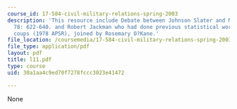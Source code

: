 ```yaml
---
course_id: 17-584-civil-military-relations-spring-2003
description: 'This resource include Debate between Johnson Slater and McGowan 1984.  APSR
  78: 622-640. and Robert Jackman who had done previous statistical work on African
  coups (1978 APSR), joined by Rosemary O?Kane.'
file_location: /coursemedia/17-584-civil-military-relations-spring-2003/30a1aa4c9ed70f7278fccc3023e41472_l11.pdf
file_type: application/pdf
layout: pdf
title: l11.pdf
type: course
uid: 30a1aa4c9ed70f7278fccc3023e41472

---
```

None